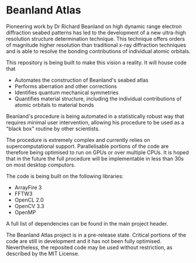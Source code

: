 # Beanland Atlas

Pioneering work by Dr Richard Beanland on high dynamic range electron diffraction seabed patterns has led to the development of a new ultra-high resolution structure determination technique. This technique offers orders of magnitude higher resolution than traditional x-ray diffraction techniques and is able to resolve the bonding contributions of individual atomic orbitals.

This repository is being built to make this vision a reality. It will house code that

* Automates the construction of Beanland's seabed atlas
* Performs aberration and other corrections
* Identifies quantum mechanical symmetries
* Quantifies material structure, including the individual contributions of atomic orbitals to material bonds

Beanland's procedure is being automated in a statistically robust way that requires minimal user intervention, allowing his procedure to be used as a "black box" routine by other scientists. 

The procedure is extremely complex and currently relies on supercomputational support. Parallelisable portions of the code are therefore being optimised to run on GPUs or over multiple CPUs. It is hoped that in the future the full procedure will be implementable in less than 30s on most desktop computors. 

The code is being built on the following libraries:

* ArrayFire 3
* FFTW3
* OpenCL 2.0
* OpenCV 3.3
* OpenMP

A full list of dependencies can be found in the main project header.

The Beanland Atlas project is in a pre-release state. Critical portions of the code are still in development and it has not been fully optimised. Nevertheless, the reposited code may be used without restriction, as described by the MIT License.
